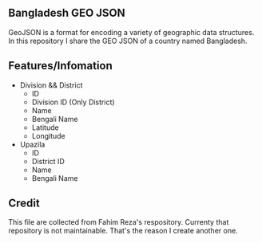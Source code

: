 ## Bangladesh GEO JSON

GeoJSON is a format for encoding a variety of geographic data structures. In this repository I share the GEO JSON of a country named Bangladesh.

## Features/Infomation
- Division && District
  - ID
  - Division ID (Only District)
  - Name
  - Bengali Name
  - Latitude
  - Longitude
- Upazila
  - ID
  - District ID
  - Name
  - Bengali Name


## Credit
This file are collected from Fahim Reza's respository. Currenty that repository is not maintainable. That's the reason I create another one.
